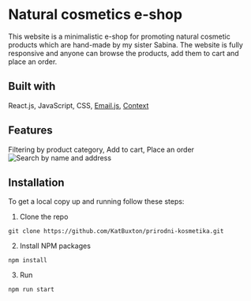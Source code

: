 # Natural cosmetics e-shop

This website is a minimalistic e-shop for promoting natural cosmetic products which are hand-made by my sister Sabina. The website is fully responsive and anyone can browse the products, add them to cart and place an order. 

## Built with

React.js, JavaScript, CSS, [Email.js](https://www.emailjs.com/), [Context](https://react.dev/reference/react/createContext)

## Features

Filtering by product category, Add to cart, Place an order
![Search by name and address](https://github.com/KatBuxton/prirodni-kosmetika/assets/101291722/631d6bca-1c38-4b91-8559-46aa87413e4c)

## Installation

To get a local copy up and running follow these steps:

1. Clone the repo
```
git clone https://github.com/KatBuxton/prirodni-kosmetika.git
```
2. Install NPM packages
```
npm install
```
3. Run
```
npm run start
```
